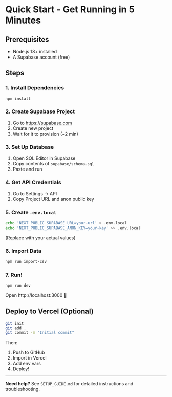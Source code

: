 # Quick Start - Get Running in 5 Minutes

## Prerequisites
- Node.js 18+ installed
- A Supabase account (free)

## Steps

### 1. Install Dependencies
```bash
npm install
```

### 2. Create Supabase Project
1. Go to https://supabase.com
2. Create new project
3. Wait for it to provision (~2 min)

### 3. Set Up Database
1. Open SQL Editor in Supabase
2. Copy contents of `supabase/schema.sql`
3. Paste and run

### 4. Get API Credentials
1. Go to Settings → API
2. Copy Project URL and anon public key

### 5. Create `.env.local`
```bash
echo 'NEXT_PUBLIC_SUPABASE_URL=your-url' > .env.local
echo 'NEXT_PUBLIC_SUPABASE_ANON_KEY=your-key' >> .env.local
```
(Replace with your actual values)

### 6. Import Data
```bash
npm run import-csv
```

### 7. Run!
```bash
npm run dev
```

Open http://localhost:3000 🎉

## Deploy to Vercel (Optional)

```bash
git init
git add .
git commit -m "Initial commit"
```

Then:
1. Push to GitHub
2. Import in Vercel
3. Add env vars
4. Deploy!

---

**Need help?** See `SETUP_GUIDE.md` for detailed instructions and troubleshooting.
